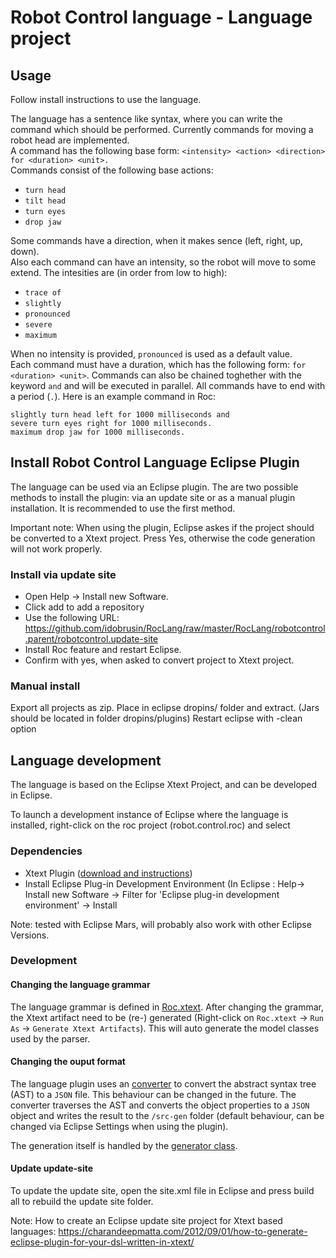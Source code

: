 # Robot Control language - Language project
## Usage
Follow install instructions to use the language.

The language has a sentence like syntax, where you can write the command which should be performed. Currently commands for moving a robot head are implemented.  
A command has the following base form:
`<intensity> <action> <direction> for <duration> <unit>.`  
Commands consist of the following base actions:
  - `turn head`
  - `tilt head`
  - `turn eyes`
  - `drop jaw`

Some commands have a direction, when it makes sence (left, right, up, down).  
Also each command can have an intensity, so the robot will move to some extend. The intesities are (in order from low to high):
  - `trace of`
  - `slightly`
  - `pronounced`
  - `severe`
  - `maximum`

When no intensity is provided, `pronounced` is used as a default value.  
Each command must have a duration, which has the following form: `for <duration> <unit>`.
Commands can also be chained toghether with the keyword `and` and will be executed in parallel.
All commands have to end with a period (`.`).
Here is an example command in Roc:
```
slightly turn head left for 1000 milliseconds and
severe turn eyes right for 1000 milliseconds.
maximum drop jaw for 1000 milliseconds.
```

## Install Robot Control Language Eclipse Plugin
The language can be used via an Eclipse plugin.
The are two possible methods to install the plugin: via an update site or as a manual plugin installation. It is recommended to use the first method.  

Important note: When using the plugin, Eclipse askes if the project should be converted to a Xtext project. Press Yes, otherwise the code generation will not work properly.

### Install via update site
  * Open Help -> Install new Software.
  * Click add to add a repository
  * Use the following URL: https://github.com/idobrusin/RocLang/raw/master/RocLang/robotcontrol.parent/robotcontrol.update-site
  * Install Roc feature and restart Eclipse.
  * Confirm with yes, when asked to convert project to Xtext project.

### Manual install
Export all projects as zip.
Place in eclipse dropins/ folder and extract.
(Jars should be located in folder dropins/plugins)
Restart eclipse with -clean option

## Language development
The language is based on the Eclipse Xtext Project, and can be developed in Eclipse.

To launch a development instance of Eclipse where the language is installed, right-click on the roc project (robot.control.roc) and select

### Dependencies
  * Xtext Plugin ([download and instructions](https://eclipse.org/Xtext/download.html "Xtext download"))
  * Install Eclipse Plug-in Development Environment (In Eclipse : Help-> Install new Software -> Filter for 'Eclipse plug-in development environment' -> Install

Note: tested with Eclipse Mars, will probably also work with other Eclipse Versions.

### Development

#### Changing the language grammar
The language grammar is defined in [Roc.xtext](./robotcontrol.roc.parent/robot.control.roc/src/robot/control/Roc.xtext).
After changing the grammar, the Xtext artifact need to be (re-) generated (Right-click on `Roc.xtext` -> `Run As` -> `Generate Xtext Artifacts`). This will auto generate the model classes used by the parser.

#### Changing the ouput format
The language plugin uses an [converter](./robotcontrol.roc.parent/robot.control.roc/src/robot/control/conversion/MovementConverter.java) to convert the abstract syntax tree (AST) to a `JSON` file. This behaviour can be changed in the future. The converter traverses the AST and converts the object properties to a `JSON` object and writes the result to the `/src-gen` folder (default behaviour, can be changed via Eclipse Settings when using the plugin).

The generation itself is handled by the [generator class](./robotcontrol.roc.parent/robot.control.roc/src/robot/generator/RocGenerator.xtend).

#### Update update-site
To update the update site, open the site.xml file in Eclipse and press build all to rebuild the update site folder.


Note: How to create an Eclipse update site project for Xtext based languages:
https://charandeepmatta.com/2012/09/01/how-to-generate-eclipse-plugin-for-your-dsl-written-in-xtext/
